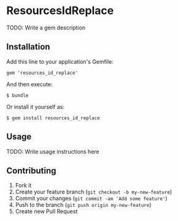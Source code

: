 # ResourcesIdReplace

TODO: Write a gem description

## Installation

Add this line to your application's Gemfile:

    gem 'resources_id_replace'

And then execute:

    $ bundle

Or install it yourself as:

    $ gem install resources_id_replace

## Usage

TODO: Write usage instructions here

## Contributing

1. Fork it
2. Create your feature branch (`git checkout -b my-new-feature`)
3. Commit your changes (`git commit -am 'Add some feature'`)
4. Push to the branch (`git push origin my-new-feature`)
5. Create new Pull Request
